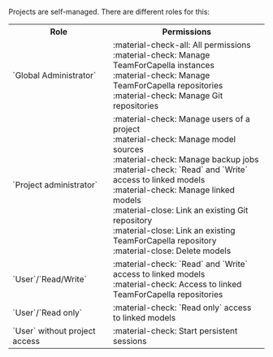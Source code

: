 <!--
 ~ SPDX-FileCopyrightText: Copyright DB InfraGO AG and contributors
 ~ SPDX-License-Identifier: Apache-2.0
 -->

Projects are self-managed. There are different roles for this:

<table markdown="span">
    <tr>
        <th>Role</th>
        <th>Permissions</th>
    </tr>
    <tr>
        <td>`Global Administrator`</td>
        <td>
            :material-check-all: All permissions <br>
            :material-check: Manage TeamForCapella instances <br>
            :material-check: Manage TeamForCapella repositories <br>
            :material-check: Manage Git repositories</td>
    </tr>
    <tr>
        <td>`Project administrator`</td>
        <td>
            :material-check: Manage users of a project <br>
            :material-check: Manage model sources <br>
            :material-check: Manage backup jobs <br>
            :material-check: `Read` and `Write` access to linked models <br>
            :material-check: Manage linked models <br>
            :material-close: Link an existing Git repository <br>
            :material-close: Link an existing TeamForCapella repository <br>
            :material-close: Delete models
    </tr>
    <tr>
        <td>`User`/`Read/Write`</td>
        <td>
            :material-check: `Read` and `Write` access to linked models <br>
            :material-check: Access to linked TeamForCapella repositories
    </tr>
    <tr>
        <td>`User`/`Read only`</td>
        <td>
            :material-check: `Read only` access to linked models
    </tr>
    <tr>
        <td>`User` without project access</td>
        <td>
            :material-check: Start persistent sessions
    </tr>
</table>
